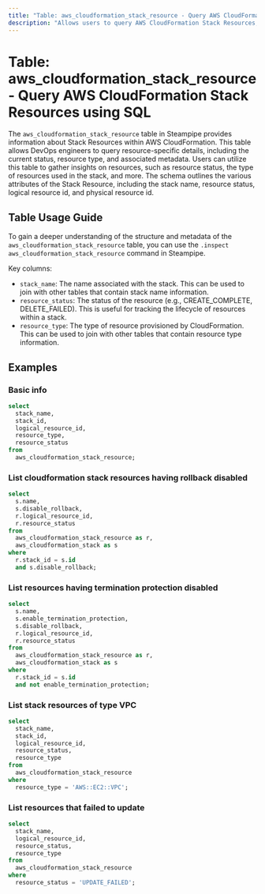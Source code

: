 ```yaml
---
title: "Table: aws_cloudformation_stack_resource - Query AWS CloudFormation Stack Resources using SQL"
description: "Allows users to query AWS CloudFormation Stack Resources, providing details about each resource within the stack, including its status, type, and associated metadata. This table is useful for managing and analyzing AWS CloudFormation resources."
---
```


# Table: aws_cloudformation_stack_resource - Query AWS CloudFormation Stack Resources using SQL

The `aws_cloudformation_stack_resource` table in Steampipe provides information about Stack Resources within AWS CloudFormation. This table allows DevOps engineers to query resource-specific details, including the current status, resource type, and associated metadata. Users can utilize this table to gather insights on resources, such as resource status, the type of resources used in the stack, and more. The schema outlines the various attributes of the Stack Resource, including the stack name, resource status, logical resource id, and physical resource id.

## Table Usage Guide

To gain a deeper understanding of the structure and metadata of the `aws_cloudformation_stack_resource` table, you can use the `.inspect aws_cloudformation_stack_resource` command in Steampipe.

Key columns:

- `stack_name`: The name associated with the stack. This can be used to join with other tables that contain stack name information.
- `resource_status`: The status of the resource (e.g., CREATE_COMPLETE, DELETE_FAILED). This is useful for tracking the lifecycle of resources within a stack.
- `resource_type`: The type of resource provisioned by CloudFormation. This can be used to join with other tables that contain resource type information.

## Examples

### Basic info

```sql
select
  stack_name,
  stack_id,
  logical_resource_id,
  resource_type,
  resource_status
from
  aws_cloudformation_stack_resource;
```

### List cloudformation stack resources having rollback disabled

```sql
select
  s.name,
  s.disable_rollback,
  r.logical_resource_id,
  r.resource_status
from
  aws_cloudformation_stack_resource as r,
  aws_cloudformation_stack as s
where
  r.stack_id = s.id
  and s.disable_rollback;
```

### List resources having termination protection disabled

```sql
select
  s.name,
  s.enable_termination_protection,
  s.disable_rollback,
  r.logical_resource_id,
  r.resource_status
from
  aws_cloudformation_stack_resource as r,
  aws_cloudformation_stack as s
where
  r.stack_id = s.id
  and not enable_termination_protection;
```

### List stack resources of type VPC

```sql
select
  stack_name,
  stack_id,
  logical_resource_id,
  resource_status,
  resource_type
from
  aws_cloudformation_stack_resource
where
  resource_type = 'AWS::EC2::VPC';
```

### List resources that failed to update

```sql
select
  stack_name,
  logical_resource_id,
  resource_status,
  resource_type
from
  aws_cloudformation_stack_resource
where
  resource_status = 'UPDATE_FAILED';
```
